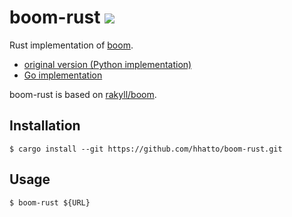 # boom-rust [![](https://travis-ci.org/hhatto/boom-rust.svg?branch=master)](https://travis-ci.org/hhatto/boom-rust)

Rust implementation of [boom](https://github.com/rakyll/boom).

* [original version (Python implementation)](https://github.com/tarekziade/boom)
* [Go implementation](https://github.com/rakyll/boom)

boom-rust is based on [rakyll/boom](https://github.com/rakyll/boom).

## Installation

```
$ cargo install --git https://github.com/hhatto/boom-rust.git
```

## Usage

```
$ boom-rust ${URL}
```

